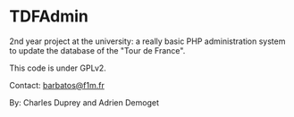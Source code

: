 TDFAdmin
========

2nd year project at the university: a really basic PHP administration system to update the database of the "Tour de France".

This code is under GPLv2.

Contact: barbatos@f1m.fr

By: Charles Duprey and Adrien Demoget
